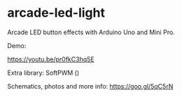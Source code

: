 # arcade-led-light
Arcade LED button effects with Arduino Uno and Mini Pro.

Demo:

https://youtu.be/pr0fkC3hq5E

Extra library: SoftPWM ()

Schematics, photos and more info: https://goo.gl/5qC5rN
